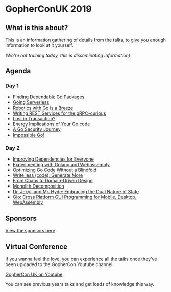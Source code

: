 # GopherConUK 2019
<!-- .element: style="position: relative; top: 450px;" -->
<!-- .slide: data-background="./welcome.jpg" -->

## What is this about?

This is an information gathering of details from the talks, to give you enough information to look at it yourself. 

*(We're not training today, this is disseminating information)*

## Agenda

### Day 1

- [Finding Dependable Go Packages](./finding-dependable-go-packages/README.md)
- [Going Serverless](./going-serverless-for-fun/README.md)
- [Robotics with Go is a Breeze](./robotics-with-go-is-a-breeze/README.md)
- [Writing REST Services for the gRPC-curious](./writing-rest-services-for-the-grpc-curious/README.md)
- [Lost in Transaction?](./lost-in-transaction/README.md)
- [Energy Implications of Your Go code](./energy-implications-of-your-go-code/README.md)
- [A Go Security Journey](./a-go-security-journey/README.md)
- [Impossible Go!](./impossible-go/README.md)

### Day 2

- [Improving Dependencies for Everyone](./improving-depenendencies-for-everyone/README.md)
- [Experimenting with Golang and Webassembly](./experimenting-with-golang-and-webassembly/README.md)
- [Optimizing Go Code Without a Blindfold](./optimizing-go-code-without-a-blindfold/README.md)
- [Write less (code), Generate More](./write-less-code-generate-more/README.md)
- [From Chaos to Domain-Driven Design](./from-chaos-to-domain-driven-design/README.md)
- [Monolith Decomposition](./monolith-decomposition/README.md)
- [Dr. Jekyll and Mr. Hyde: Embracing the Dual Nature of State](./dr-jekyll-and-mr-hyde-embracing-the-dual-nature-of-state/README.md)
- [Gio: Cross Platform GUI Programming for Mobile, Desktop, WebAssembly](./gio/README.md)

## Sponsors

[View the sponsors here](./SPONSORS.md)

## Virtual Conference

If you wanna feel the love, you can experience all the talks once they've been uploaded to the GopherCon Youtube channel.

[GopherCon UK on Youtube](https://www.youtube.com/channel/UC9ZNrGdT2aAdrNbX78lbNlQ/videos)

You can see previous years talks and get loads of knowledge this way.